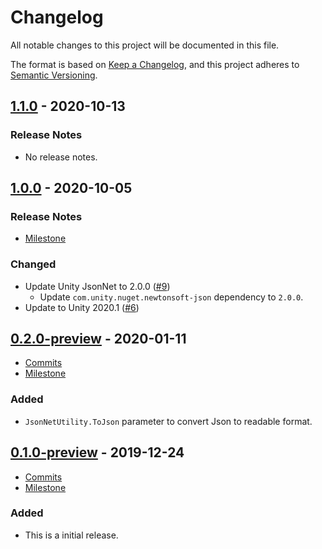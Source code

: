 # Changelog

All notable changes to this project will be documented in this file.

The format is based on [Keep a Changelog](https://keepachangelog.com/en/1.0.0/),
and this project adheres to [Semantic Versioning](https://semver.org/spec/v2.0.0.html).

## [1.1.0](https://github.com/unity-game-framework/ugf-jsonnet/releases/tag/1.1.0) - 2020-10-13  

### Release Notes

- No release notes.

## [1.0.0](https://github.com/unity-game-framework/ugf-jsonnet/releases/tag/1.0.0) - 2020-10-05  

### Release Notes

- [Milestone](https://github.com/unity-game-framework/ugf-jsonnet/milestone/3?closed=1)  
    

### Changed

- Update Unity JsonNet to 2.0.0  ([#9](https://github.com/unity-game-framework/ugf-jsonnet/pull/9))  
    - Update `com.unity.nuget.newtonsoft-json` dependency to `2.0.0`.
- Update to Unity 2020.1 ([#6](https://github.com/unity-game-framework/ugf-jsonnet/issues/6))

## [0.2.0-preview](https://github.com/unity-game-framework/ugf-jsonnet/releases/tag/0.2.0-preview) - 2020-01-11  

- [Commits](https://github.com/unity-game-framework/ugf-jsonnet/compare/0.1.0-preview...0.2.0-preview)
- [Milestone](https://github.com/unity-game-framework/ugf-jsonnet/milestone/2?closed=1)

### Added
- `JsonNetUtility.ToJson` parameter to convert Json to readable format.

## [0.1.0-preview](https://github.com/unity-game-framework/ugf-jsonnet/releases/tag/0.1.0-preview) - 2019-12-24  

- [Commits](https://github.com/unity-game-framework/ugf-jsonnet/compare/5357b7d...0.1.0-preview)
- [Milestone](https://github.com/unity-game-framework/ugf-jsonnet/milestone/1?closed=1)

### Added
- This is a initial release.


